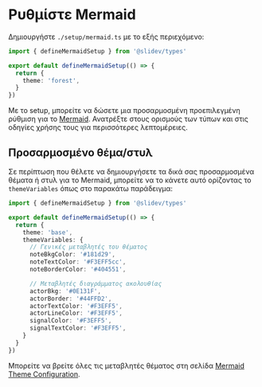 # Ρυθμίστε Mermaid

<Environment type="client" />

Δημιουργήστε `./setup/mermaid.ts` με το εξής περιεχόμενο:

```ts
import { defineMermaidSetup } from '@slidev/types'

export default defineMermaidSetup(() => {
  return {
    theme: 'forest',
  }
})
```

Με το setup, μπορείτε να δώσετε μια προσαρμοσμένη προεπιλεγμένη ρύθμιση για το [Mermaid](https://mermaid-js.github.io/). Ανατρέξτε στους ορισμούς των τύπων και στις οδηγίες χρήσης τους για περισσότερες λεπτομέρειες.

## Προσαρμοσμένο θέμα/στυλ

Σε περίπτωση που θέλετε να δημιουργήσετε τα δικά σας προσαρμοσμένα θέματα ή στυλ για το Mermaid, μπορείτε να το κάνετε αυτό ορίζοντας το `themeVariables` όπως στο παρακάτω παράδειγμα:

```ts
import { defineMermaidSetup } from '@slidev/types'

export default defineMermaidSetup(() => {
  return {
    theme: 'base',
    themeVariables: {
      // Γενικές μεταβλητές του θέματος
      noteBkgColor: '#181d29',
      noteTextColor: '#F3EFF5cc',
      noteBorderColor: '#404551',

      // Μεταβλητές διαγράμματος ακολουθίας
      actorBkg: '#0E131F',
      actorBorder: '#44FFD2',
      actorTextColor: '#F3EFF5',
      actorLineColor: '#F3EFF5',
      signalColor: '#F3EFF5',
      signalTextColor: '#F3EFF5',
    }
  }
})
```

Μπορείτε να βρείτε όλες τις μεταβλητές θέματος στη σελίδα [Mermaid Theme Configuration](https://mermaid.js.org/config/theming.html).
